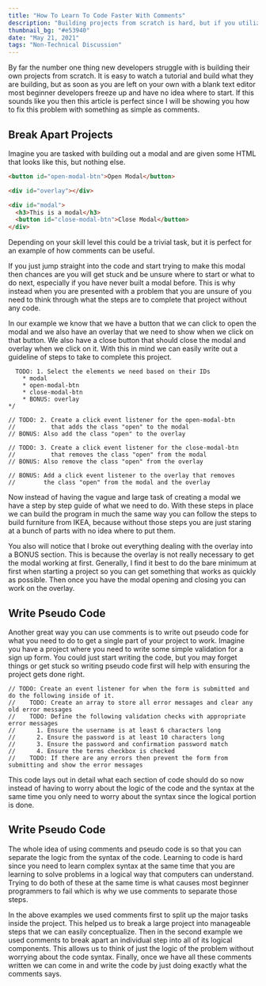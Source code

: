 ```yaml
---
title: "How To Learn To Code Faster With Comments"
description: "Building projects from scratch is hard, but if you utilize comments correctly you can make writing projects from scratching trivial."
thumbnail_bg: "#e53940"
date: "May 21, 2021"
tags: "Non-Technical Discussion"
---
```


By far the number one thing new developers struggle with is building their own projects from scratch. It is easy to watch a tutorial and build what they are building, but as soon as you are left on your own with a blank text editor most beginner developers freeze up and have no idea where to start. If this sounds like you then this article is perfect since I will be showing you how to fix this problem with something as simple as comments.

## Break Apart Projects
Imagine you are tasked with building out a modal and are given some HTML that looks like this, but nothing else.

```html
<button id="open-modal-btn">Open Modal</button>

<div id="overlay"></div>

<div id="modal">
  <h3>This is a modal</h3>
  <button id="close-modal-btn">Close Modal</button>
</div>
```

Depending on your skill level this could be a trivial task, but it is perfect for an example of how comments can be useful.

If you just jump straight into the code and start trying to make this modal then chances are you will get stuck and be unsure where to start or what to do next, especially if you have never built a modal before. This is why instead when you are presented with a problem that you are unsure of you need to think through what the steps are to complete that project without any code.

In our example we know that we have a button that we can click to open the modal and we also have an overlay that we need to show when we click on that button. We also have a close button that should close the modal and overlay when we click on it. With this in mind we can easily write out a guideline of steps to take to complete this project.

```/*
  TODO: 1. Select the elements we need based on their IDs
    * modal
    * open-modal-btn
    * close-modal-btn
    * BONUS: overlay
*/

// TODO: 2. Create a click event listener for the open-modal-btn
//          that adds the class "open" to the modal
// BONUS: Also add the class "open" to the overlay

// TODO: 3. Create a click event listener for the close-modal-btn
//          that removes the class "open" from the modal
// BONUS: Also remove the class "open" from the overlay

// BONUS: Add a click event listener to the overlay that removes
//        the class "open" from the modal and the overlay
``` 
Now instead of having the vague and large task of creating a modal we have a step by step guide of what we need to do. With these steps in place we can build the program in much the same way you can follow the steps to build furniture from IKEA, because without those steps you are just staring at a bunch of parts with no idea where to put them.

You also will notice that I broke out everything dealing with the overlay into a BONUS section. This is because the overlay is not really necessary to get the modal working at first. Generally, I find it best to do the bare minimum at first when starting a project so you can get something that works as quickly as possible. Then once you have the modal opening and closing you can work on the overlay.

## Write Pseudo Code

Another great way you can use comments is to write out pseudo code for what you need to do to get a single part of your project to work. Imagine you have a project where you need to write some simple validation for a sign up form. You could just start writing the code, but you may forget things or get stuck so writing pseudo code first will help with ensuring the project gets done right.

```
// TODO: Create an event listener for when the form is submitted and do the following inside of it.
//    TODO: Create an array to store all error messages and clear any old error messages
//    TODO: Define the following validation checks with appropriate error messages
//      1. Ensure the username is at least 6 characters long
//      2. Ensure the password is at least 10 characters long
//      3. Ensure the password and confirmation password match
//      4. Ensure the terms checkbox is checked
//    TODO: If there are any errors then prevent the form from submitting and show the error messages
```

This code lays out in detail what each section of code should do so now instead of having to worry about the logic of the code and the syntax at the same time you only need to worry about the syntax since the logical portion is done.

## Write Pseudo Code

The whole idea of using comments and pseudo code is so that you can separate the logic from the syntax of the code. Learning to code is hard since you need to learn complex syntax at the same time that you are learning to solve problems in a logical way that computers can understand. Trying to do both of these at the same time is what causes most beginner programmers to fail which is why we use comments to separate those steps.

In the above examples we used comments first to split up the major tasks inside the project. This helped us to break a large project into manageable steps that we can easily conceptualize. Then in the second example we used comments to break apart an individual step into all of its logical components. This allows us to think of just the logic of the problem without worrying about the code syntax. Finally, once we have all these comments written we can come in and write the code by just doing exactly what the comments says.